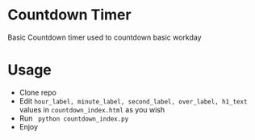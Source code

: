 # Countdown Timer
Basic Countdown timer used to countdown basic workday

# Usage
 - Clone repo
 - Edit ```hour_label, minute_label, second_label, over_label, h1_text``` values in  ```countdown_index.html``` as you wish
 - Run ``` python countdown_index.py```
 - Enjoy 
